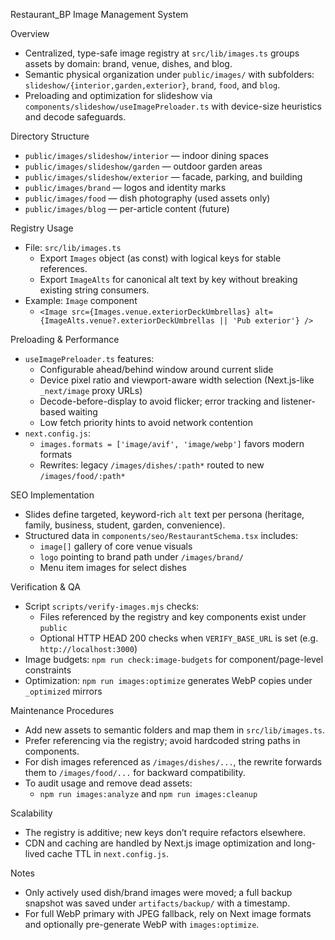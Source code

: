 Restaurant_BP Image Management System

Overview
- Centralized, type-safe image registry at `src/lib/images.ts` groups assets by domain: brand, venue, dishes, and blog.
- Semantic physical organization under `public/images/` with subfolders: `slideshow/{interior,garden,exterior}`, `brand`, `food`, and `blog`.
- Preloading and optimization for slideshow via `components/slideshow/useImagePreloader.ts` with device-size heuristics and decode safeguards.

Directory Structure
- `public/images/slideshow/interior` — indoor dining spaces
- `public/images/slideshow/garden` — outdoor garden areas
- `public/images/slideshow/exterior` — facade, parking, and building
- `public/images/brand` — logos and identity marks
- `public/images/food` — dish photography (used assets only)
- `public/images/blog` — per-article content (future)

Registry Usage
- File: `src/lib/images.ts`
  - Export `Images` object (as const) with logical keys for stable references.
  - Export `ImageAlts` for canonical alt text by key without breaking existing string consumers.
- Example: `Image` component
  - `<Image src={Images.venue.exteriorDeckUmbrellas} alt={ImageAlts.venue?.exteriorDeckUmbrellas || 'Pub exterior'} />`

Preloading & Performance
- `useImagePreloader.ts` features:
  - Configurable ahead/behind window around current slide
  - Device pixel ratio and viewport-aware width selection (Next.js-like `_next/image` proxy URLs)
  - Decode-before-display to avoid flicker; error tracking and listener-based waiting
  - Low fetch priority hints to avoid network contention
- `next.config.js`:
  - `images.formats = ['image/avif', 'image/webp']` favors modern formats
  - Rewrites: legacy `/images/dishes/:path*` routed to new `/images/food/:path*`

SEO Implementation
- Slides define targeted, keyword-rich `alt` text per persona (heritage, family, business, student, garden, convenience).
- Structured data in `components/seo/RestaurantSchema.tsx` includes:
  - `image[]` gallery of core venue visuals
  - `logo` pointing to brand path under `/images/brand/`
  - Menu item images for select dishes

Verification & QA
- Script `scripts/verify-images.mjs` checks:
  - Files referenced by the registry and key components exist under `public`
  - Optional HTTP HEAD 200 checks when `VERIFY_BASE_URL` is set (e.g. `http://localhost:3000`)
- Image budgets: `npm run check:image-budgets` for component/page-level constraints
- Optimization: `npm run images:optimize` generates WebP copies under `_optimized` mirrors

Maintenance Procedures
- Add new assets to semantic folders and map them in `src/lib/images.ts`.
- Prefer referencing via the registry; avoid hardcoded string paths in components.
- For dish images referenced as `/images/dishes/...`, the rewrite forwards them to `/images/food/...` for backward compatibility.
- To audit usage and remove dead assets:
  - `npm run images:analyze` and `npm run images:cleanup`

Scalability
- The registry is additive; new keys don’t require refactors elsewhere.
- CDN and caching are handled by Next.js image optimization and long-lived cache TTL in `next.config.js`.

Notes
- Only actively used dish/brand images were moved; a full backup snapshot was saved under `artifacts/backup/` with a timestamp.
- For full WebP primary with JPEG fallback, rely on Next image formats and optionally pre-generate WebP with `images:optimize`.

